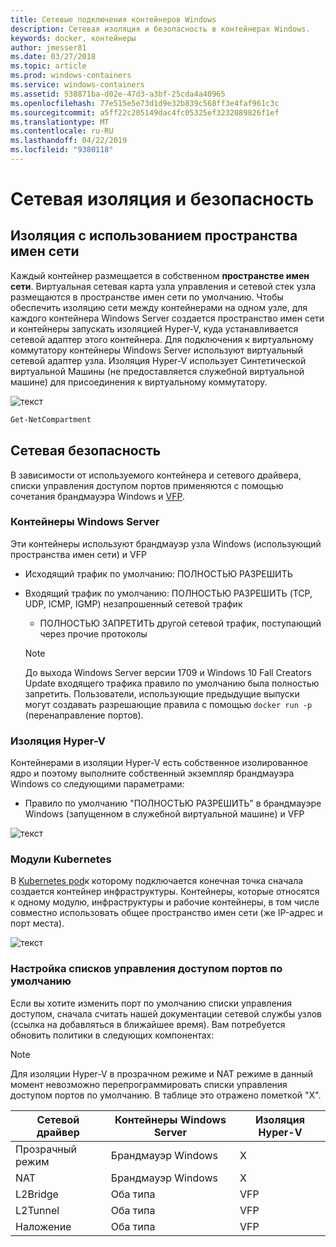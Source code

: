 ```yaml
---
title: Сетевые подключения контейнеров Windows
description: Сетевая изоляция и безопасность в контейнерах Windows.
keywords: docker, контейнеры
author: jmesser81
ms.date: 03/27/2018
ms.topic: article
ms.prod: windows-containers
ms.service: windows-containers
ms.assetid: 538871ba-d02e-47d3-a3bf-25cda4a40965
ms.openlocfilehash: 77e515e5e73d1d9e32b839c568ff3e4faf961c3c
ms.sourcegitcommit: a5ff22c205149dac4fc05325ef3232089826f1ef
ms.translationtype: MT
ms.contentlocale: ru-RU
ms.lasthandoff: 04/22/2019
ms.locfileid: "9380118"
---
```

# <a name="network-isolation-and-security"></a>Сетевая изоляция и безопасность

## <a name="isolation-with-network-namespaces"></a>Изоляция с использованием пространства имен сети

Каждый контейнер размещается в собственном __пространстве имен сети__. Виртуальная сетевая карта узла управления и сетевой стек узла размещаются в пространстве имен сети по умолчанию. Чтобы обеспечить изоляцию сети между контейнерами на одном узле, для каждого контейнера Windows Server создается пространство имен сети и контейнеры запускать изоляцией Hyper-V, куда устанавливается сетевой адаптер этого контейнера. Для подключения к виртуальному коммутатору контейнеры Windows Server используют виртуальный сетевой адаптер узла. Изоляция Hyper-V использует Синтетической виртуальной Машины (не предоставляется служебной виртуальной машине) для присоединения к виртуальному коммутатору.

![текст](media/network-compartment-visual.png)

```powershell
Get-NetCompartment
```

## <a name="network-security"></a>Сетевая безопасность

В зависимости от используемого контейнера и сетевого драйвера, списки управления доступом портов применяются с помощью сочетания брандмауэра Windows и [VFP](https://www.microsoft.com/en-us/research/project/azure-virtual-filtering-platform/).

### <a name="windows-server-containers"></a>Контейнеры Windows Server

Эти контейнеры используют брандмауэр узла Windows (использующий пространства имен сети) и VFP

* Исходящий трафик по умолчанию: ПОЛНОСТЬЮ РАЗРЕШИТЬ
* Входящий трафик по умолчанию: ПОЛНОСТЬЮ РАЗРЕШИТЬ (TCP, UDP, ICMP, IGMP) незапрошенный сетевой трафик
  * ПОЛНОСТЬЮ ЗАПРЕТИТЬ другой сетевой трафик, поступающий через прочие протоколы

  >[!NOTE]
  >До выхода Windows Server версии 1709 и Windows 10 Fall Creators Update входящего трафика правило по умолчанию была полностью запретить. Пользователи, использующие предыдущие выпуски могут создавать разрешающие правила с помощью ``docker run -p`` (перенаправление портов).

### <a name="hyper-v-isolation"></a>Изоляция Hyper-V

Контейнерами в изоляции Hyper-V есть собственное изолированное ядро и поэтому выполните собственный экземпляр брандмауэра Windows со следующими параметрами:

* Правило по умолчанию "ПОЛНОСТЬЮ РАЗРЕШИТЬ" в брандмауэре Windows (запущенном в служебной виртуальной машине) и VFP

![текст](media/windows-firewall-containers.png)

### <a name="kubernetes-pods"></a>Модули Kubernetes

В [Kubernetes pod](https://kubernetes.io/docs/concepts/workloads/pods/pod/)к которому подключается конечная точка сначала создается контейнер инфраструктуры. Контейнеры, которые относятся к одному модулю, инфраструктуры и рабочие контейнеры, в том числе совместно использовать общее пространство имен сети (же IP-адрес и порт места).

![текст](media/pod-network-compartment.png)

### <a name="customizing-default-port-acls"></a>Настройка списков управления доступом портов по умолчанию

Если вы хотите изменить порт по умолчанию списки управления доступом, сначала считать нашей документации сетевой службы узлов (ссылка на добавляться в ближайшее время). Вам потребуется обновить политики в следующих компонентах:

>[!NOTE]
>Для изоляции Hyper-V в прозрачном режиме и NAT режиме в данный момент невозможно перепрограммировать списки управления доступом портов по умолчанию. В таблице это отражено пометкой "X".

| Сетевой драйвер | Контейнеры Windows Server | Изоляция Hyper-V  |
| -------------- |-------------------------- | ------------------- |
| Прозрачный режим | Брандмауэр Windows | X |
| NAT | Брандмауэр Windows | X |
| L2Bridge | Оба типа | VFP |
| L2Tunnel | Оба типа | VFP |
| Наложение  | Оба типа | VFP |